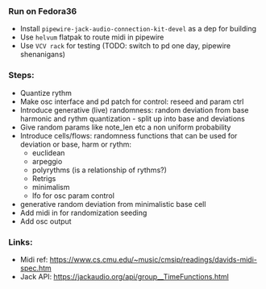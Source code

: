 ### Run on Fedora36

- Install `pipewire-jack-audio-connection-kit-devel` as a dep for building
- Use `helvum` flatpak to route midi in pipewire
- Use `VCV rack` for testing (TODO: switch to pd one day, pipewire shenanigans)

### Steps:

- Quantize rythm
- Make osc interface and pd patch for control: reseed and param ctrl
- Introduce generative (live) randomness: random deviation from base harmonic and rythm quantization - split up into base and deviations
- Give random params like note_len etc a non uniform probability
- Introduce cells/flows: randomness functions that can be used for deviation or base, harm or rythm:
  - euclidean
  - arpeggio
  - polyrythms (is a relationship of rythms?)
  - Retrigs
  - minimalism
  - lfo for osc param control
- generative random deviation from minimalistic base cell
- Add midi in for randomization seeding
- Add osc output

### Links:

- Midi ref: https://www.cs.cmu.edu/~music/cmsip/readings/davids-midi-spec.htm
- Jack API: https://jackaudio.org/api/group__TimeFunctions.html
